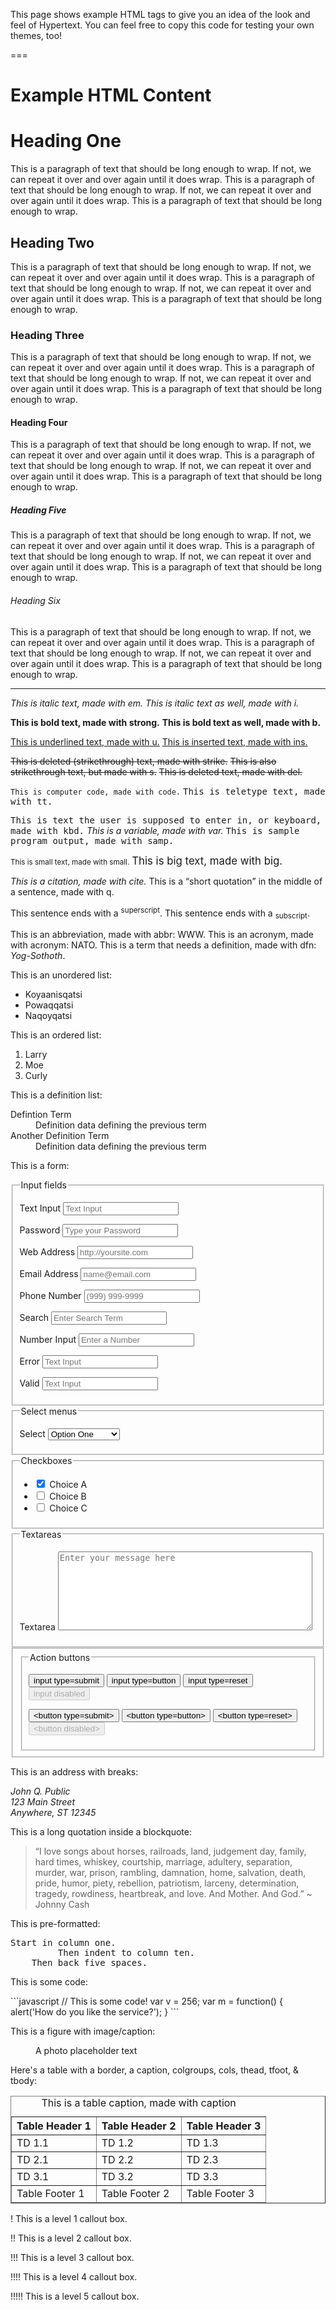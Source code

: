 This page shows example HTML tags to give you an idea of the look and feel of Hypertext.  You can feel free to copy this code for testing your own themes, too!

===

# Example HTML Content

<h1>Heading One</h1>
<p>
  This is a paragraph of text that should be long enough to wrap. If not, we can repeat it over and over again until it does wrap. This is a paragraph of text that should be long enough to wrap. If not, we can repeat it over and over again until it does wrap. This is a paragraph of text that should be long enough to wrap.
</p>
<h2>Heading Two</h2>
<p>
  This is a paragraph of text that should be long enough to wrap. If not, we can repeat it over and over again until it does wrap. This is a paragraph of text that should be long enough to wrap. If not, we can repeat it over and over again until it does wrap. This is a paragraph of text that should be long enough to wrap.
</p>
<h3>Heading Three</h3>
<p>
  This is a paragraph of text that should be long enough to wrap. If not, we can repeat it over and over again until it does wrap. This is a paragraph of text that should be long enough to wrap. If not, we can repeat it over and over again until it does wrap. This is a paragraph of text that should be long enough to wrap.
</p>
<h4>Heading Four</h4>
<p>
  This is a paragraph of text that should be long enough to wrap. If not, we can repeat it over and over again until it does wrap. This is a paragraph of text that should be long enough to wrap. If not, we can repeat it over and over again until it does wrap. This is a paragraph of text that should be long enough to wrap.
</p>
<h5>Heading Five</h5>
<p>
  This is a paragraph of text that should be long enough to wrap. If not, we can repeat it over and over again until it does wrap. This is a paragraph of text that should be long enough to wrap. If not, we can repeat it over and over again until it does wrap. This is a paragraph of text that should be long enough to wrap.
</p>
<h6>Heading Six</h6>
<p>
  This is a paragraph of text that should be long enough to wrap. If not, we can repeat it over and over again until it does wrap. This is a paragraph of text that should be long enough to wrap. If not, we can repeat it over and over again until it does wrap. This is a paragraph of text that should be long enough to wrap.
</p>
<hr>
<p>
  <em>This is italic text, made with em.</em> <i>This is italic text as well, made with i.</i>
</p>
<p>
  <strong>This is bold text, made with strong.</strong> <b>This is bold text as well, made with b.</b>
</p>
<p>
  <u>This is underlined text, made with u.</u> <ins>This is inserted text, made with ins.</ins>
</p>
<p>
  <strike>This is deleted (strikethrough) text, made with strike.</strike> <s>This is also strikethrough text, but made with s.</s> <del>This is deleted text, made with del.</del>
</p>
<p>
  <code>This is computer code, made with code.</code> <tt>This is teletype text, made with tt.</tt>
</p>
<p>
  <kbd>This is text the user is supposed to enter in, or keyboard, made with kbd.</kbd> <var>This is a variable, made with var.</var> <samp>This is sample program output, made with samp.</samp>
</p>
<p>
  <small>This is small text, made with small.</small> <big>This is big text, made with big.</big>
</p>
<p>
  <cite>This is a citation, made with cite.</cite> This is a <q>short quotation</q> in the middle of a sentence, made with q.
</p>
<p>
  This sentence ends with a <sup>superscript</sup>. This sentence ends with a <sub>subscript</sub>.
</p>
<p>
  This is an abbreviation, made with abbr: <abbr>WWW</abbr>. This is an acronym, made with acronym: <acronym>NATO</acronym>. This is a term that needs a definition, made with dfn: <dfn>Yog-Sothoth</dfn>.
</p>
<p>
  This is an unordered list:
</p>
<ul>
  <li>Koyaanisqatsi</li>
  <li>Powaqqatsi</li>
  <li>Naqoyqatsi</li>
</ul>
<p>
  This is an ordered list:
</p>
<ol>
  <li>Larry</li>
  <li>Moe</li>
  <li>Curly</li>
</ol>
<p>
  This is a definition list:
</p>
<dl>
  <dt>Defintion Term</dt>
  <dd>Definition data defining the previous term</dd>
  <dt>Another Definition Term</dt>
  <dd>Definition data defining the previous term</dd>
</dl>
<p>
  This is a form:
</p>
<form _lpchecked="1">
    <fieldset id="forms__input">
      <legend>Input fields</legend>
      <p><label for="input__text">Text Input</label> <input id="input__text" placeholder="Text Input" type="text"></p>
      <p><label for="input__password">Password</label> <input id="input__password" placeholder="Type your Password" type="password"></p>
      <p><label for="input__webaddress">Web Address</label> <input id="input__webaddress" placeholder="http://yoursite.com" type="url"></p>
      <p><label for="input__emailaddress">Email Address</label> <input id="input__emailaddress" placeholder="name@email.com" type="email"></p>
      <p><label for="input__phone">Phone Number</label> <input id="input__phone" placeholder="(999) 999-9999" type="tel"></p>
      <p><label for="input__search">Search</label> <input id="input__search" placeholder="Enter Search Term" type="search"></p>
      <p><label for="input__text2">Number Input</label> <input id="input__text2" placeholder="Enter a Number" type="number"></p>
      <p><label for="input__text3">Error</label> <input id="input__text3" placeholder="Text Input" type="text"></p>
      <p><label for="input__text4">Valid</label> <input id="input__text4" placeholder="Text Input" type="text"></p>
    </fieldset>
    <fieldset id="forms__select">
      <legend>Select menus</legend>
      <p><label for="select">Select</label> <select id="select">
          <optgroup label="Option Group">
            <option>
              Option One
            </option>
            <option>
              Option Two
            </option>
            <option>
              Option Three
            </option>
          </optgroup>
      </select></p>
    </fieldset>
    <fieldset id="forms__checkbox">
      <legend>Checkboxes</legend>
      <ul>
        <li><label for="checkbox1"><input checked="checked" id="checkbox1" name="checkbox" type="checkbox"> Choice A</label></li>
        <li><label for="checkbox2"><input id="checkbox2" name="checkbox" type="checkbox"> Choice B</label></li>
        <li><label for="checkbox3"><input id="checkbox3" name="checkbox" type="checkbox"> Choice C</label></li>
      </ul>
    </fieldset>
    <fieldset id="forms__textareas">
      <legend>Textareas</legend>
      <p><label for="textarea">Textarea</label> 
        <textarea cols="48" id="textarea" placeholder="Enter your message here" rows="8"></textarea></p>
    </fieldset>
    <fieldset id="forms__html5">
      <fieldset id="forms__action">
        <legend>Action buttons</legend>
        <p><input type="submit" value="input type=submit"> <input type="button" value="input type=button"> <input type="reset" value="input type=reset"> <input disabled="" type="submit" value="input disabled"></p>
        <p><button type="submit">&lt;button type=submit&gt;</button> <button type="button">&lt;button type=button&gt;</button> <button type="reset">&lt;button type=reset&gt;</button> <button disabled="" type="button">&lt;button disabled&gt;</button></p>
      </fieldset>
    </fieldset>
  </form>
<p>
  This is an address with breaks:
</p>
<address>
  John Q. Public
  <br>123 Main Street
  <br>Anywhere, ST 12345
</address>
<p>
  This is a long quotation inside a blockquote:
</p>
<blockquote>
  <p>
    “I love songs about horses, railroads, land, judgement day, family, hard times, whiskey, courtship, marriage, adultery, separation, murder, war, prison, rambling, damnation, home, salvation, death, pride, humor, piety, rebellion, patriotism, larceny, determination, tragedy, rowdiness, heartbreak, and love. And Mother. And God.” ~ Johnny Cash
  </p>
</blockquote>
<p>
  This is pre-formatted:
</p>
<pre>
Start in column one.
         Then indent to column ten.
    Then back five spaces.
</pre>
<p>
  This is some code:
</p>
```javascript
// This is some code!
var v = 256;
var m = function() { alert('How do you like the service?'); }
```
<p>
  This is a figure with image/caption:
</p>
<figure>
    <img src="http://placehold.it/900x500" alt="placeholder image 900 pixels wide by 500 pixels tall" hidden="" style="display: none !important;">
    <figcaption>A photo placeholder text</figcaption>
</figure>
<p>
  Here's a table with a border, a caption, colgroups, cols, thead, tfoot, & tbody:
</p>
<table border="1">
  <caption>This is a table caption, made with caption</caption>
  <colgroup span="2">
    <col>
    <col>
  </colgroup>
  <colgroup></colgroup>
  <thead>
    <tr>
      <th>Table Header 1</th>
      <th>Table Header 2</th>
      <th>Table Header 3</th>
    </tr>
  </thead>
  <tfoot>
    <tr>
      <td>Table Footer 1</td>
      <td>Table Footer 2</td>
      <td>Table Footer 3</td>
    </tr>
  </tfoot>
  <tbody>
    <tr>
      <td>TD 1.1</td>
      <td>TD 1.2</td>
      <td>TD 1.3</td>
    </tr>
    <tr>
      <td>TD 2.1</td>
      <td>TD 2.2</td>
      <td>TD 2.3</td>
    </tr>
    <tr>
      <td>TD 3.1</td>
      <td>TD 3.2</td>
      <td>TD 3.3</td>
    </tr>
  </tbody>
</table>

! This is a level 1 callout box.

!! This is a level 2 callout box.

!!! This is a level 3 callout box.

!!!! This is a level 4 callout box.

!!!!! This is a level 5 callout box.